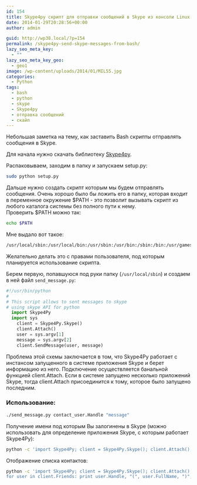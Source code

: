 ```yaml
---
id: 154
title: Skype4py скрипт для отправки сообщений в Skype из консоли Linux Ubuntu
date: 2014-01-29T20:28:56+00:00
author: admin

guid: http://wp38.local/?p=154
permalink: /skype4py-send-skype-messages-from-bash/
lazy_seo_meta_key:
  - ""
lazy_seo_meta_key_geo:
  - geo1
image: /wp-content/uploads/2014/01/MIL55.jpg
categories:
  - Python
tags:
  - bash
  - python
  - skype
  - Skype4py
  - отправка сообщений
  - скайп
---
```

Небольшая заметка на тему, как заставить Bash скрипты отправлять сообщения в Skype.

Для начала нужно скачать библиотеку <a href="https://github.com/awahlig/skype4py" target="_blank">Skype4py</a>.

Распаковываем, заходим в папку и запускаем setup.py:

```bash
sudo python setup.py
```

Дальше нужно создать скрипт которым мы будем отправлять сообщения. Очень хорошо было бы ложить его в папку, которая входит в переменное окружение $PATH - это позволит вызывать скрипт из любого каталога системы без полного пути к нему.  
Проверить $PATH можно так:

```bash
echo $PATH
```

Мне выдало вот такое:
```bash
/usr/local/sbin:/usr/local/bin:/usr/sbin:/usr/bin:/sbin:/bin:/usr/games:/usr/local/games:/usr/java/jre1.7.0_15/bin
```

Желательно делать это с правами пользователя, под которым планируется использование скрипта.

Берем первую, попавшуюся под руки папку (`/usr/local/sbin`) и создаем в ней файл `send_message.py`:

```python
#!/usr/bin/python
#
# This script allows to sent messages to skype
# using skype API for python
  import Skype4Py
  import sys
    client = Skype4Py.Skype()
    client.Attach()
    user = sys.argv[1]
    message = sys.argv[2]
    client.SendMessage(user, message)
```


Проблема этой схемы заключается в том, что Skype4Py работает с инстансом запущенного в системе приложения Skype и берет информацию из него. Подключение осуществляется банальной функцией client.Attach. Если в системе запущено несколько приложений Skype, тогда client.Attach присоединится к тому, которое было запущено последним.

### Использование:

```bash
./send_message.py contact_user.Handle "message"
```

<p>
  Получение имени под которым Вы залогинены в Skype (можно использовать для определение приложения Skype, с которым работает Skype4Py):
</p>

```bash
python -c 'import Skype4Py; client = Skype4Py.Skype(); client.Attach(); print client.CurrentUser.FullName, "(", client.CurrentUser.Handle, ")"'
```

Отображение списка контактов:
```bash
python -c 'import Skype4Py; client = Skype4Py.Skype(); client.Attach();
for user in client.Friends: print user.Handle, "(", user.FullName, ")";'
```
